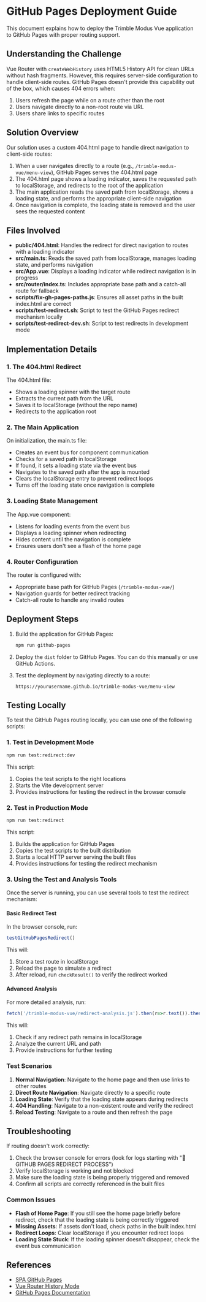 # GitHub Pages Deployment Guide

This document explains how to deploy the Trimble Modus Vue application to GitHub Pages with proper routing support.

## Understanding the Challenge

Vue Router with `createWebHistory` uses HTML5 History API for clean URLs without hash fragments. However, this requires server-side configuration to handle client-side routes. GitHub Pages doesn't provide this capability out of the box, which causes 404 errors when:

1. Users refresh the page while on a route other than the root
2. Users navigate directly to a non-root route via URL
3. Users share links to specific routes

## Solution Overview

Our solution uses a custom 404.html page to handle direct navigation to client-side routes:

1. When a user navigates directly to a route (e.g., `/trimble-modus-vue/menu-view`), GitHub Pages serves the 404.html page
2. The 404.html page shows a loading indicator, saves the requested path to localStorage, and redirects to the root of the application
3. The main application reads the saved path from localStorage, shows a loading state, and performs the appropriate client-side navigation
4. Once navigation is complete, the loading state is removed and the user sees the requested content

## Files Involved

- **public/404.html**: Handles the redirect for direct navigation to routes with a loading indicator
- **src/main.ts**: Reads the saved path from localStorage, manages loading state, and performs navigation
- **src/App.vue**: Displays a loading indicator while redirect navigation is in progress
- **src/router/index.ts**: Includes appropriate base path and a catch-all route for fallback
- **scripts/fix-gh-pages-paths.js**: Ensures all asset paths in the built index.html are correct
- **scripts/test-redirect.sh**: Script to test the GitHub Pages redirect mechanism locally
- **scripts/test-redirect-dev.sh**: Script to test redirects in development mode

## Implementation Details

### 1. The 404.html Redirect

The 404.html file:
- Shows a loading spinner with the target route
- Extracts the current path from the URL
- Saves it to localStorage (without the repo name)
- Redirects to the application root

### 2. The Main Application

On initialization, the main.ts file:
- Creates an event bus for component communication
- Checks for a saved path in localStorage
- If found, it sets a loading state via the event bus
- Navigates to the saved path after the app is mounted
- Clears the localStorage entry to prevent redirect loops
- Turns off the loading state once navigation is complete

### 3. Loading State Management

The App.vue component:
- Listens for loading events from the event bus
- Displays a loading spinner when redirecting
- Hides content until the navigation is complete
- Ensures users don't see a flash of the home page

### 4. Router Configuration

The router is configured with:
- Appropriate base path for GitHub Pages (`/trimble-modus-vue/`)
- Navigation guards for better redirect tracking
- Catch-all route to handle any invalid routes

## Deployment Steps

1. Build the application for GitHub Pages:
   ```bash
   npm run github-pages
   ```

2. Deploy the `dist` folder to GitHub Pages. You can do this manually or use GitHub Actions.

3. Test the deployment by navigating directly to a route:
   ```
   https://yourusername.github.io/trimble-modus-vue/menu-view
   ```

## Testing Locally

To test the GitHub Pages routing locally, you can use one of the following scripts:

### 1. Test in Development Mode

```bash
npm run test:redirect:dev
```

This script:
1. Copies the test scripts to the right locations
2. Starts the Vite development server
3. Provides instructions for testing the redirect in the browser console

### 2. Test in Production Mode

```bash
npm run test:redirect
```

This script:
1. Builds the application for GitHub Pages
2. Copies the test scripts to the built distribution
3. Starts a local HTTP server serving the built files
4. Provides instructions for testing the redirect mechanism

### 3. Using the Test and Analysis Tools

Once the server is running, you can use several tools to test the redirect mechanism:

#### Basic Redirect Test
In the browser console, run:
```javascript
testGitHubPagesRedirect()
```
This will:
1. Store a test route in localStorage
2. Reload the page to simulate a redirect
3. After reload, run `checkResult()` to verify the redirect worked

#### Advanced Analysis
For more detailed analysis, run:
```javascript
fetch('/trimble-modus-vue/redirect-analysis.js').then(r=>r.text()).then(t=>eval(t))
```
This will:
1. Check if any redirect path remains in localStorage
2. Analyze the current URL and path
3. Provide instructions for further testing

### Test Scenarios

1. **Normal Navigation**: Navigate to the home page and then use links to other routes
2. **Direct Route Navigation**: Navigate directly to a specific route
3. **Loading State**: Verify that the loading state appears during redirects
4. **404 Handling**: Navigate to a non-existent route and verify the redirect
5. **Reload Testing**: Navigate to a route and then refresh the page

## Troubleshooting

If routing doesn't work correctly:

1. Check the browser console for errors (look for logs starting with "🔄 GITHUB PAGES REDIRECT PROCESS")
2. Verify localStorage is working and not blocked
3. Make sure the loading state is being properly triggered and removed
4. Confirm all scripts are correctly referenced in the built files

### Common Issues

- **Flash of Home Page**: If you still see the home page briefly before redirect, check that the loading state is being correctly triggered
- **Missing Assets**: If assets don't load, check paths in the built index.html
- **Redirect Loops**: Clear localStorage if you encounter redirect loops
- **Loading State Stuck**: If the loading spinner doesn't disappear, check the event bus communication

## References

- [SPA GitHub Pages](https://github.com/rafgraph/spa-github-pages)
- [Vue Router History Mode](https://router.vuejs.org/guide/essentials/history-mode.html)
- [GitHub Pages Documentation](https://docs.github.com/en/pages)
